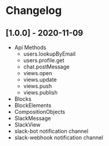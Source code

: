 # Changelog

## [1.0.0] - 2020-11-09

* Api Methods
    - users.lookupByEmail
    - users.profile.get
    - chat.postMessage
    - views.open
    - views.update
    - views.push
    - views.publish
* Blocks
* BlockElements
* CompositionObjects 
* SlackMessage
* SlackView
* slack-bot notification channel
* slack-webhook notification channel
